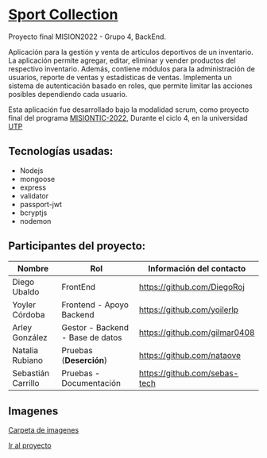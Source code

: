 # [Sport Collection](https://sport-collection.herokuapp.com/)
Proyecto final MISION2022 - Grupo 4, BackEnd.

Aplicación para la gestión y venta de artículos deportivos de un inventario.
La aplicación permite agregar, editar, eliminar y vender productos del respectivo inventario. Además, contiene módulos para la administración de usuarios, reporte de ventas y estadísticas de ventas. Implementa un sistema de autenticación basado en roles, que permite limitar las acciones posibles dependiendo cada usuario.

Esta aplicación fue desarrollado bajo la modalidad scrum, como proyecto final del programa  [MISIONTIC-2022](https://www.misiontic2022.gov.co/portal/), Durante el ciclo 4, en la universidad [UTP](https://www.utp.edu.co/)

## Tecnologías usadas:
* Nodejs
* mongoose
* express
* validator
* passport-jwt
* bcryptjs
* nodemon


## Participantes del proyecto:

| **Nombre**|**Rol**| **Información del contacto** |
|--|--|--|
|Diego Ubaldo  | FrontEnd | https://github.com/DiegoRoj|
| Yoyler Córdoba | Frontend - Apoyo Backend| https://github.com/yoilerlp|
| Arley González |Gestor - Backend - Base de datos |https://github.com/gilmar0408|
| Natalia Rubiano | Pruebas (**Deserción**) | https://github.com/nataove|
|  Sebastián Carrillo| Pruebas - Documentación | https://github.com/sebas-tech|


## Imagenes
[Carpeta de imagenes](https://1drv.ms/f/s!AjFAT24dugjrhj7Mt4brBWjLGona)


[Ir al proyecto](https://sport-collection.herokuapp.com/)
